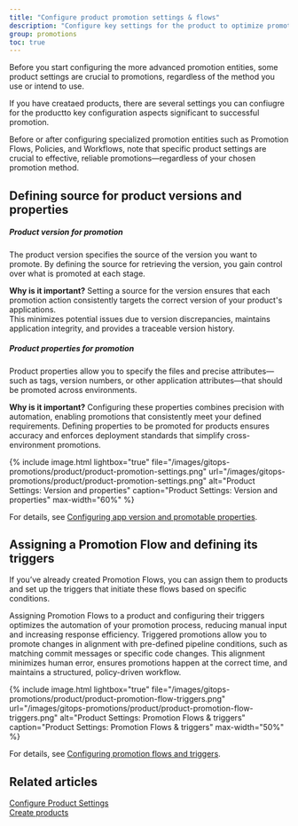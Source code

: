 ```yaml
---
title: "Configure product promotion settings & flows"
description: "Configure key settings for the product to optimize promotion"
group: promotions
toc: true
---
```




Before you start configuring the more advanced promotion entities, some product settings are crucial to promotions, regardless of the method you use or intend to use.

If you have creataed products, there are several settings you can confiugre for the productto key configuration aspects significant to successful promotion. 

Before or after configuring specialized promotion entities such as Promotion Flows, Policies, and Workflows, note that specific product settings are crucial to effective, reliable promotions—regardless of your chosen promotion method. 

## Defining source for product versions and properties

##### Product version for promotion
The product version specifies the source of the version you want to promote. By defining the source for retrieving the version, you gain control over what is promoted at each stage.

**Why is it important?**
Setting a source for the version ensures that each promotion action consistently targets the correct version of your product's applications.  
This minimizes potential issues due to version discrepancies, maintains application integrity, and provides a traceable version history. 

##### Product properties for promotion
Product properties allow you to specify the files and precise attributes—such as tags, version numbers, or other application attributes—that should be promoted across environments.

**Why is it important?**
Configuring these properties combines precision with automation, enabling promotions that consistently meet your defined requirements.
Defining properties to be promoted for products ensures accuracy and enforces deployment standards that simplify cross-environment promotions.

{% include 
image.html 
lightbox="true" 
file="/images/gitops-promotions/product/product-promotion-settings.png" 
url="/images/gitops-promotions/product/product-promotion-settings.png"
alt="Product Settings: Version and properties" 
caption="Product Settings: Version and properties"
max-width="60%"
%}

For details, see [Configuring app version and promotable properties]({{site.baseurl}}/docs/products/promotion-version-properties).

## Assigning a Promotion Flow and defining its triggers

If you’ve already created Promotion Flows, you can assign them to products and set up the triggers that initiate these flows based on specific conditions.

Assigning Promotion Flows to a product and configuring their triggers optimizes the automation of your promotion process, reducing manual input and increasing response efficiency. Triggered promotions allow you to promote changes in alignment with pre-defined pipeline conditions, such as matching commit messages or specific code changes. This alignment minimizes human error, ensures promotions happen at the correct time, and maintains a structured, policy-driven workflow.


{% include
 image.html
 lightbox="true"
 file="/images/gitops-promotions/product/product-promotion-flow-triggers.png"
 url="/images/gitops-promotions/product/product-promotion-flow-triggers.png"
 alt="Product Settings: Promotion Flows & triggers"
 caption="Product Settings: Promotion Flows & triggers"
 max-width="50%"
%}


For details, see [Configuring promotion flows and triggers]({{site.baseurl}}/docs/products/promotion-flow-triggers/).

## Related articles
[Configure Product Settings]({{site.baseurl}}/docs/products/configure-product-settings/)  
[Create products]({{site.baseurl}}/docs/products/create-product/)  
